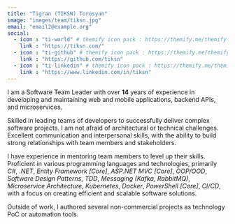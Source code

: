 ```yaml
---
title: "Tigran (TIKSN) Torosyan"
image: "images/team/tiksn.jpg"
email: "email2@example.org"
social:
  - icon : "ti-world" # themify icon pack : https://themify.me/themify-icons
    link : "https://tiksn.com/"
  - icon : "ti-github" # themify icon pack : https://themify.me/themify-icons
    link : "https://github.com/tiksn"
  - icon : "ti-linkedin" # themify icon pack : https://themify.me/themify-icons
    link : "https://www.linkedin.com/in/tiksn"
---
```


I am a Software Team Leader with over **14** years of experience in developing and maintaining web and mobile applications, backend APIs, and microservices.

Skilled in leading teams of developers to successfully deliver complex software projects. I am not afraid of architectural or technical challenges. Excellent communication and interpersonal skills, with the ability to build strong relationships with team members and stakeholders.

I have experience in mentoring team members to level up their skills. Proficient in various programming languages and technologies, primarily *C#*, *.NET*, *Entity Framework \[Core\]*, *ASP.NET MVC \[Core\]*, *OOP/OOD*, *Software Design Patterns*, *TDD*, *Messaging (Kafka, RabbitMQ)*, *Microservice Architecture*, *Kubernetes*, *Docker*, *PowerShell \[Core\]*, *CI/CD*, with a focus on creating efficient and scalable software solutions.

Outside of work, I authored several non-commercial projects as technology PoC or automation tools.
